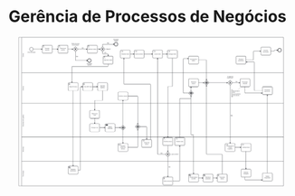 #  Gerência de Processos de Negócios




<p align="center"> 
  <img width="470" src="src/assets/to_readme/modelo_bpmn.png">
</p>  
